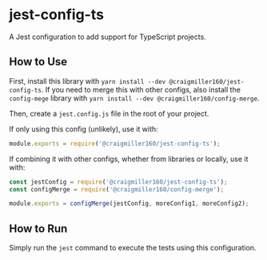 # jest-config-ts

A Jest configuration to add support for TypeScript projects.

## How to Use

First, install this library with `yarn install --dev @craigmiller160/jest-config-ts`. If you need to merge this with other configs, also install the `config-mege` library with `yarn install --dev @craigmiller160/config-merge`.

Then, create a `jest.config.js` file in the root of your project.

If only using this config (unlikely), use it with:

```javascript
module.exports = require('@craigmiller160/jest-config-ts');
```

If combining it with other configs, whether from libraries or locally, use it with:

```javascript
const jestConfig = require('@craigmiller160/jest-config-ts');
const configMerge = require('@craigmiller160/config-merge');

module.exports = configMerge(jestConfig, moreConfig1, moreConfig2);
```

## How to Run

Simply run the `jest` command to execute the tests using this configuration.
